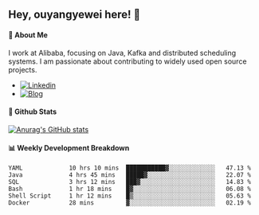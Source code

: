 ## Hey, ouyangyewei here! :wave:

#### :rocket: About Me
I work at Alibaba, focusing on Java, Kafka and distributed scheduling systems. I am passionate about contributing to widely used open source projects.

- [![Linkedin](https://img.shields.io/badge/LinkedIn-ouyangyewei-blue)](https://www.linkedin.com/in/ouyangyewei/)
- [![Blog](https://img.shields.io/badge/Blog-yeweiouyang-orange)](https://blog.csdn.net/yeweiouyang)

#### :star2: Github Stats
[![Anurag's GitHub stats](https://github-readme-stats.vercel.app/api?username=ouyangyewei&show_icons=true&cache_seconds=3600&theme=tokyonight)](https://github.com/anuraghazra/github-readme-stats)

#### :bar_chart: Weekly Development Breakdown
<!--START_SECTION:waka-->

```text
YAML             10 hrs 10 mins  ███████████▓░░░░░░░░░░░░░   47.13 %
Java             4 hrs 45 mins   █████▓░░░░░░░░░░░░░░░░░░░   22.07 %
SQL              3 hrs 12 mins   ███▓░░░░░░░░░░░░░░░░░░░░░   14.83 %
Bash             1 hr 18 mins    █▓░░░░░░░░░░░░░░░░░░░░░░░   06.08 %
Shell Script     1 hr 12 mins    █▒░░░░░░░░░░░░░░░░░░░░░░░   05.63 %
Docker           28 mins         ▓░░░░░░░░░░░░░░░░░░░░░░░░   02.19 %
```

<!--END_SECTION:waka-->
